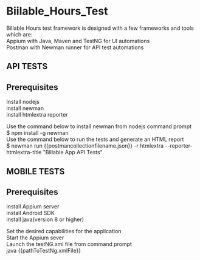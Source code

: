 # Biilable_Hours_Test
Billable Hours test framework is designed with a few frameworks and tools which are:<br />
Appium with Java, Maven and TestNG for UI automations<br />
Postman with Newman runner for API test automations<br />

API TESTS
------------

Prerequisites<br />
-----------
Install nodejs<br />
install newman<br />
install htmlextra reporter<br />

Use the command below to install newman from nodejs command prompt<br />
$ npm install -g newman<br />
Use the command below to run the tests and generate an HTML report<br />
$ newman run {{postmancollectionfilename.json}} -r htmlextra --reporter-htmlextra-title "Billable App API Tests"<br />

MOBILE TESTS<br />
-------------

Prerequisites<br />
------------
install Appium server<br />
install Android SDK<br />
install java(version 8 or higher)<br />

Set the desired capabilities for the application<br />
Start the Appium sever<br />
Launch the testNG.xml file from command prompt <br />
java {{pathToTestNg.xmlFile}}<br />
